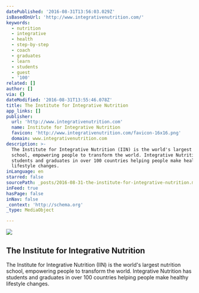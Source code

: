 ```yaml
---
datePublished: '2016-08-31T13:56:03.029Z'
isBasedOnUrl: 'http://www.integrativenutrition.com/'
keywords:
  - nutrition
  - integrative
  - health
  - step-by-step
  - coach
  - graduates
  - learn
  - students
  - guest
  - '100'
related: []
author: []
via: {}
dateModified: '2016-08-31T13:55:46.078Z'
title: The Institute for Integrative Nutrition
app_links: []
publisher:
  url: 'http://www.integrativenutrition.com'
  name: Institute for Integrative Nutrition
  favicon: 'http://www.integrativenutrition.com/favicon-16x16.png'
  domain: www.integrativenutrition.com
description: >-
  The Institute for Integrative Nutrition (IIN) is the world's largest nutrition
  school, empowering people to transform the world. Integrative Nutrition has
  students and graduates in over 100 countries helping people make healthy
  lifestyle changes.
inLanguage: en
starred: false
sourcePath: _posts/2016-08-31-the-institute-for-integrative-nutrition.md
inFeed: true
hasPage: false
inNav: false
_context: 'http://schema.org'
_type: MediaObject

---
```

<article style=""><img src="http://amznstatic01.integrativenutrition.com/integrative_nutrition_lifeyouwant.jpg" /><h1>The Institute for Integrative Nutrition</h1><p>The Institute for Integrative Nutrition (IIN) is the world's largest nutrition school, empowering people to transform the world. Integrative Nutrition has students and graduates in over 100 countries helping people make healthy lifestyle changes.</p></article>